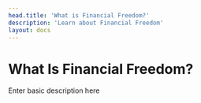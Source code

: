 ```yaml
---
head.title: 'What is Financial Freedom?'
description: 'Learn about Financial Freedom'
layout: docs
---
```


# What Is Financial Freedom?

Enter basic description here